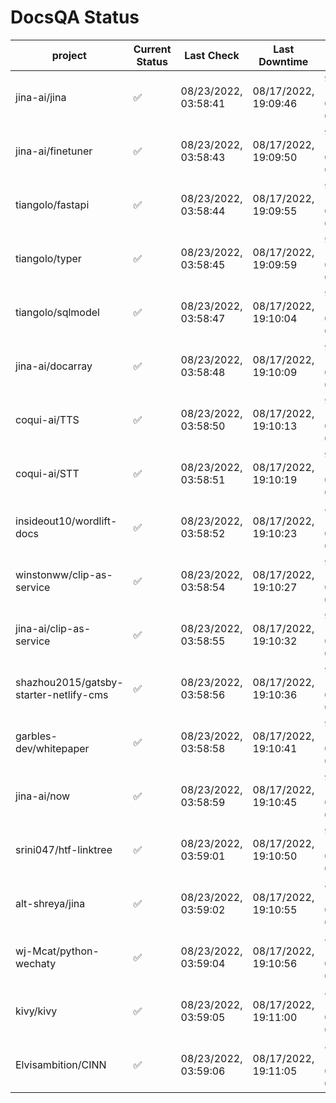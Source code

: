 # DocsQA Status

|               project                |Current Status|     Last Check     |   Last Downtime    |             % Uptime              |
|--------------------------------------|--------------|--------------------|--------------------|-----------------------------------|
|jina-ai/jina                          |✅            |08/23/2022, 03:58:41|08/17/2022, 19:09:46|95.260 (since 08/15/2022, 07:09:42)|
|jina-ai/finetuner                     |✅            |08/23/2022, 03:58:43|08/17/2022, 19:09:50|95.264 (since 08/15/2022, 07:09:42)|
|tiangolo/fastapi                      |✅            |08/23/2022, 03:58:44|08/17/2022, 19:09:55|95.272 (since 08/15/2022, 07:09:42)|
|tiangolo/typer                        |✅            |08/23/2022, 03:58:45|08/17/2022, 19:09:59|95.274 (since 08/15/2022, 07:09:42)|
|tiangolo/sqlmodel                     |✅            |08/23/2022, 03:58:47|08/17/2022, 19:10:04|95.276 (since 08/15/2022, 07:09:42)|
|jina-ai/docarray                      |✅            |08/23/2022, 03:58:48|08/17/2022, 19:10:09|95.271 (since 08/15/2022, 07:09:42)|
|coqui-ai/TTS                          |✅            |08/23/2022, 03:58:50|08/17/2022, 19:10:13|95.273 (since 08/15/2022, 07:09:42)|
|coqui-ai/STT                          |✅            |08/23/2022, 03:58:51|08/17/2022, 19:10:19|95.274 (since 08/15/2022, 07:09:42)|
|insideout10/wordlift-docs             |✅            |08/23/2022, 03:58:52|08/17/2022, 19:10:23|82.003 (since 08/15/2022, 07:09:42)|
|winstonww/clip-as-service             |✅            |08/23/2022, 03:58:54|08/17/2022, 19:10:27|95.277 (since 08/15/2022, 07:09:42)|
|jina-ai/clip-as-service               |✅            |08/23/2022, 03:58:55|08/17/2022, 19:10:32|95.282 (since 08/15/2022, 07:09:42)|
|shazhou2015/gatsby-starter-netlify-cms|✅            |08/23/2022, 03:58:56|08/17/2022, 19:10:36|95.280 (since 08/15/2022, 07:09:42)|
|garbles-dev/whitepaper                |✅            |08/23/2022, 03:58:58|08/17/2022, 19:10:41|95.283 (since 08/15/2022, 07:09:42)|
|jina-ai/now                           |✅            |08/23/2022, 03:58:59|08/17/2022, 19:10:45|95.283 (since 08/15/2022, 07:09:42)|
|srini047/htf-linktree                 |✅            |08/23/2022, 03:59:01|08/17/2022, 19:10:50|95.279 (since 08/15/2022, 07:09:42)|
|alt-shreya/jina                       |✅            |08/23/2022, 03:59:02|08/17/2022, 19:10:55|89.006 (since 08/15/2022, 07:09:42)|
|wj-Mcat/python-wechaty                |✅            |08/23/2022, 03:59:04|08/17/2022, 19:10:56|89.016 (since 08/15/2022, 07:09:42)|
|kivy/kivy                             |✅            |08/23/2022, 03:59:05|08/17/2022, 19:11:00|89.008 (since 08/15/2022, 07:09:42)|
|Elvisambition/CINN                    |✅            |08/23/2022, 03:59:06|08/17/2022, 19:11:05|89.011 (since 08/15/2022, 07:09:42)|
